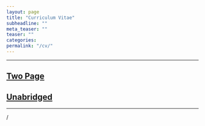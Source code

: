 ```yaml
---
layout: page
title: "Curriculum Vitae"
subheadline: ""
meta_teaser: ""
teaser: ""
categories:
permalink: "/cv/"
---
```

<!--more-->
<hr>

## <a href='/local_files/Tofflemire_CV_2page.pdf' target="_blank">Two Page</a>

## <a href='/local_files/Tofflemire_CV.pdf' target="_blank">Unabridged</a>

<hr>

/
